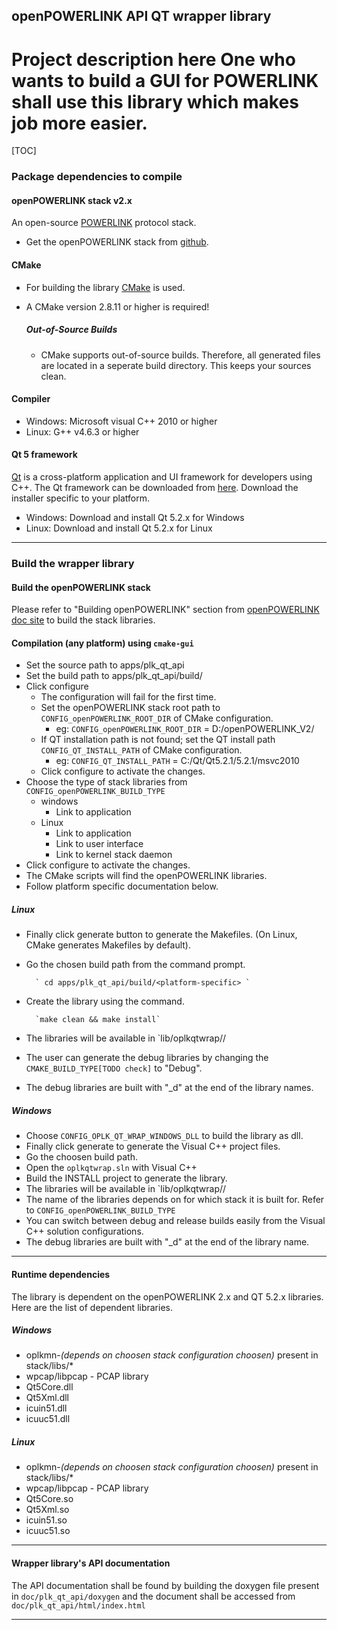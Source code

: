 ## openPOWERLINK API QT wrapper library

Project description here
One who wants to build a GUI for POWERLINK shall use this library which makes job more easier.
======================================

[TOC]


### Package dependencies to compile
#### openPOWERLINK stack v2.x
An open-source [POWERLINK][2] protocol stack.

* Get the openPOWERLINK stack from [github][7].


#### CMake
 * For building the library [CMake][5] is used. 
 * A CMake version 2.8.11 or higher is required!

	##### Out-of-Source Builds
	 * CMake supports out-of-source builds. Therefore, all generated files are 
	   located in a seperate build directory. This keeps your sources clean.

#### Compiler
 * Windows: Microsoft visual C++ 2010 or higher
 * Linux: G++ v4.6.3 or higher

#### Qt 5 framework
[Qt][3] is a cross-platform application and UI framework for developers using C++.
The Qt framework can be downloaded from [here][4]. Download the installer 
specific to your platform.

 * Windows: Download and install Qt 5.2.x for Windows
 * Linux: Download and install Qt 5.2.x for Linux

-------

### Build the wrapper library

#### Build the openPOWERLINK stack
Please refer to "Building openPOWERLINK" section from [openPOWERLINK doc site][6]
to build the stack libraries.

#### Compilation (any platform) using `cmake-gui`
 - Set the source path to apps/plk_qt_api
 - Set the build path to apps/plk_qt_api/build/<platform-specific>
 - Click configure
	- The configuration will fail for the first time. 
	- Set the openPOWERLINK stack root path to `CONFIG_openPOWERLINK_ROOT_DIR` of CMake configuration.
		- eg: `CONFIG_openPOWERLINK_ROOT_DIR` = D:/openPOWERLINK_V2/
	- If QT installation path is not found; set the QT install path `CONFIG_QT_INSTALL_PATH` of CMake configuration.
		- eg: `CONFIG_QT_INSTALL_PATH` = C:/Qt/Qt5.2.1/5.2.1/msvc2010
	- Click configure to activate the changes.
- Choose the type of stack libraries from `CONFIG_openPOWERLINK_BUILD_TYPE`
	- windows
		- Link to application
	- Linux
		- Link to application
		- Link to user interface
		- Link to kernel stack daemon
- Click configure to activate the changes.
- The CMake scripts will find the openPOWERLINK libraries.
- Follow platform specific documentation below.

##### Linux
- Finally click generate button to generate the Makefiles. 
  (On Linux, CMake generates Makefiles by default).
- Go the chosen build path from the command prompt.

		` cd apps/plk_qt_api/build/<platform-specific> `

- Create the library using the command.

		`make clean && make install`
- The libraries will be available in `lib/oplkqtwrap/<platform>/
- The user can generate the debug libraries by changing the 
  `CMAKE_BUILD_TYPE[TODO check]` to "Debug".
- The debug libraries are built with "_d" at the end of the library names.

##### Windows
- Choose `CONFIG_OPLK_QT_WRAP_WINDOWS_DLL` to build the library as dll.
- Finally click generate to generate the Visual C++ project files.
- Go the choosen build path.
- Open the `oplkqtwrap.sln` with Visual C++
- Build the INSTALL project to generate the library.
- The libraries will be available in `lib/oplkqtwrap/<platform>/
- The name of the libraries depends on for which stack it is built for.
  Refer to `CONFIG_openPOWERLINK_BUILD_TYPE`
- You can switch between debug and release builds easily from the Visual C++ 
  solution configurations.
- The debug libraries are built with "_d" at the end of the library name.

-------

#### Runtime dependencies
The library is dependent on the openPOWERLINK 2.x and QT 5.2.x libraries. 
Here are the list of dependent libraries.

##### Windows
 - oplkmn-*(depends on choosen stack configuration choosen)* present in stack/libs/*
 - wpcap/libpcap - PCAP library
 - Qt5Core.dll
 - Qt5Xml.dll
 - icuin51.dll
 - icuuc51.dll

##### Linux
 - oplkmn-*(depends on choosen stack configuration choosen)* present in stack/libs/*
 - wpcap/libpcap - PCAP library
 - Qt5Core.so
 - Qt5Xml.so
 - icuin51.so
 - icuuc51.so


-------

#### Wrapper library's API documentation

The API documentation shall be found by building the doxygen file present in
`doc/plk_qt_api/doxygen` and the document shall be accessed from `doc/plk_qt_api/html/index.html`



-------

[2]: http://sourceforge.net/projects/openpowerlink/
[3]: http://qt-project.org
[4]: http://download.qt-project.org/official_releases/qt/5.2
[5]: http://www.cmake.org
[6]: http://openpowerlink.sourceforge.net
[7]: https://github.com/Ramakrishnan45/openPOWERLINK_v2.0_QT